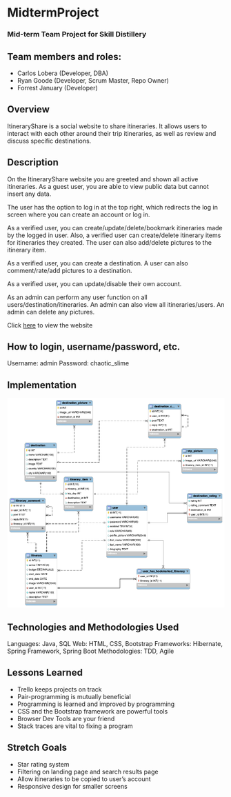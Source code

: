 # MidtermProject
### Mid-term Team Project for Skill Distillery
## Team members and roles:

* Carlos Lobera (Developer, DBA)
* Ryan Goode (Developer, Scrum Master, Repo Owner)
* Forrest January (Developer)

## Overview
ItineraryShare is a social website to share itineraries. It allows users to interact with each other around their trip itineraries, as well as review and discuss specific destinations.

## Description
On the ItineraryShare website you are greeted and shown all active itineraries. As a guest user, you are able to view public data but cannot insert any data.

The user has the option to log in at the top right, which redirects the log in screen where you can create an account or log in.

As a verified user, you can create/update/delete/bookmark itineraries made by the logged in user. Also, a verified user can create/delete itinerary items for itineraries they created. The user can also add/delete pictures to the itinerary item.

As a verified user, you can create a destination. A user can also comment/rate/add pictures to a destination.

As a verified user, you can update/disable their own account.

As an admin can perform any user function on all users/destination/itineraries. An admin can also view all itineraries/users. An admin can delete any pictures.

Click <a href="http://18.232.244.192:8080/ItineraryShare/home.do">here</a> to view the website



## How to login, username/password, etc.
Username: admin
Password: chaotic_slime
## Implementation


![ERD](itineraryshareimg.png)
## Technologies and Methodologies Used

Languages: Java, SQL
Web: HTML, CSS, Bootstrap
Frameworks: Hibernate, Spring Framework, Spring Boot
Methodologies: TDD, Agile


## Lessons Learned
* Trello keeps projects on track
* Pair-programming is mutually beneficial
* Programming is learned and improved by programming
* CSS and the Bootstrap framework are powerful tools
* Browser Dev Tools are your friend
* Stack traces are vital to fixing a program

## Stretch Goals
* Star rating system
* Filtering on landing page and search results page
* Allow itineraries to be copied to user’s account
* Responsive design for smaller screens
